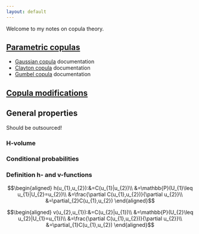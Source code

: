```yaml
---
layout: default
---
```


Welcome to my notes on copula theory.

[Parametric copulas](param_cops/index.html)
------------------------------------------

* [Gaussian copula](param_cops/Gaussian.html) documentation
* [Clayton copula](param_cops/Clayton.html) documentation
* [Gumbel copula](param_cops/Gumbel.html) documentation

[Copula modifications](cop_modifications/index.html)
--------------------

## General properties

Should be outsourced!

### H-volume


### Conditional probabilities



### Definition h- and v-functions

$$\begin{aligned}
h(u_{1},u_{2}):&=C(u_{1}|u_{2})\\
&=\mathbb{P}(U_{1}\leq u_{1}|U_{2}=u_{2})\\
&=\frac{\partial C(u_{1},u_{2})}{\partial u_{2}}\\
&=\partial_{2}C(u_{1},u_{2})
\end{aligned}$$


$$\begin{aligned}
v(u_{2},u_{1}):&=C(u_{2}|u_{1})\\
&=\mathbb{P}(U_{2}\leq u_{2}|U_{1}=u_{1})\\
&=\frac{\partial C(u_{1},u_{2})}{\partial u_{2}}\\
&=\partial_{1}C(u_{1},u_{2})
\end{aligned}$$
